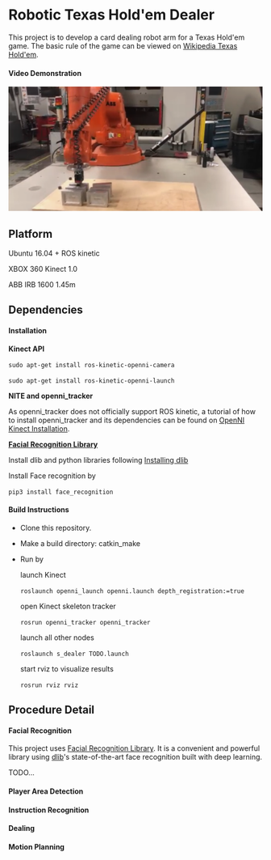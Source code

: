 # Robotic Texas Hold'em Dealer

This project is to develop a card dealing robot arm for a Texas Hold'em game. The basic rule of the game can be viewed on [Wikipedia Texas Hold'em](https://en.wikipedia.org/wiki/Texas_hold_%27em).

#### Video Demonstration

<p align="center">
  	<a href="https://www.youtube.com/watch?v=TODO">
  		<img src="demonstration/TODO.png"/>
	</a>
</p>

## Platform

Ubuntu 16.04 + ROS kinetic

XBOX 360 Kinect 1.0

ABB IRB 1600 1.45m

## Dependencies

#### Installation

**Kinect API**

`sudo apt-get install ros-kinetic-openni-camera`

`sudo apt-get install ros-kinetic-openni-launch`

**NITE and openni_tracker**

As openni_tracker does not officially support ROS kinetic, a tutorial of how to install openni_tracker and its dependencies can be found on [OpenNI Kinect Installation](https://www.reddit.com/r/ROS/comments/6qejy0/openni_kinect_installation_on_kinetic_indigo/).

**[Facial Recognition Library](https://github.com/ageitgey/face_recognition)**

Install dlib and python libraries following [Installing dlib](https://gist.github.com/ageitgey/629d75c1baac34dfa5ca2a1928a7aeaf)

Install Face recognition by

`pip3 install face_recognition`

#### Build Instructions

- Clone this repository.

- Make a build directory: catkin_make

- Run by

  launch Kinect

  `roslaunch openni_launch openni.launch depth_registration:=true`

  open Kinect skeleton tracker

  `rosrun openni_tracker openni_tracker`

  launch all other nodes

  `roslaunch s_dealer TODO.launch`

  start rviz to visualize results 

  `rosrun rviz rviz`

## Procedure Detail

#### Facial Recognition 

This project uses [Facial Recognition Library](https://github.com/ageitgey/face_recognition). It is a convenient and powerful library using [dlib](http://dlib.net/)'s state-of-the-art face recognition built with deep learning.

TODO...

#### Player Area Detection



#### Instruction Recognition



#### Dealing



#### Motion Planning

